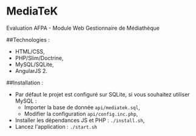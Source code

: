 MediaTeK
========

Evaluation AFPA - Module Web Gestionnaire de Médiathèque

##Technologies :

* HTML/CSS,
* PHP/Slim/Doctrine,
* MySQL/SQLite,
* AngularJS 2.

##Installation :

* Par défaut le projet est configuré sur SQLite, si vous souhaitez utiliser MySQL :
    * Importer la base de donnée `api/mediatek.sql`,
    * Modifier la configuration `api/config.inc.php`,
* Installer les dépendances JS et PHP : `./install.sh`,
* Lancez l'application : `./start.sh`
